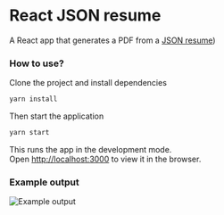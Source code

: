 # React JSON resume

A React app that generates a PDF from a [JSON resume](http://jsonresume.org))

### How to use?

Clone the project and install dependencies

```bash
yarn install
```

Then start the application

```bash
yarn start
```
This runs the app in the development mode.<br>
Open [http://localhost:3000](http://localhost:3000) to view it in the browser.

### Example output

![Example output](https://raw.githubusercontent.com/mediaupstream/react-json-resume/blob/master/preview.png)
